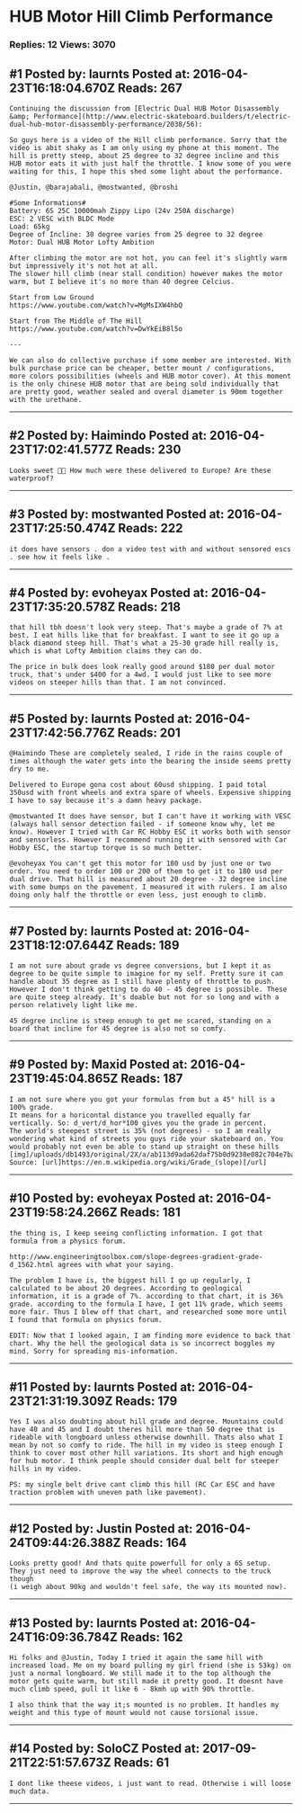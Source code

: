 # HUB Motor Hill Climb Performance

### Replies: 12 Views: 3070

## \#1 Posted by: laurnts Posted at: 2016-04-23T16:18:04.670Z Reads: 267

```
Continuing the discussion from [Electric Dual HUB Motor Disassembly &amp; Performance](http://www.electric-skateboard.builders/t/electric-dual-hub-motor-disassembly-performance/2038/56):

So guys here is a video of the Hill climb performance. Sorry that the video is abit shaky as I am only using my phone at this moment. The hill is pretty steep, about 25 degree to 32 degree incline and this HUB motor eats it with just half the throttle. I know some of you were waiting for this, I hope this shed some light about the performance.

@Justin, @barajabali, @mostwanted, @broshi  

#Some Informations#
Battery: 6S 25C 10000mah Zippy Lipo (24v 250A discharge)
ESC: 2 VESC with BLDC Mode
Load: 65kg
Degree of Incline: 30 degree varies from 25 degree to 32 degree
Motor: Dual HUB Motor Lofty Ambition

After climbing the motor are not hot, you can feel it's slightly warm but impressively it's not hot at all.
The slower hill climb (near stall condition) however makes the motor warm, but I believe it's no more than 40 degree Celcius.

Start from Low Ground
https://www.youtube.com/watch?v=MgMsIXW4hbQ

Start from The Middle of The Hill
https://www.youtube.com/watch?v=DwYkEiB8l5o

---

We can also do collective purchase if some member are interested. With bulk purchase price can be cheaper, better mount / configurations, more colors possibilities (wheels and HUB motor cover). At this moment is the only chinese HUB motor that are being sold individually that are pretty good, weather sealed and overal diameter is 90mm together with the urethane.
```

---
## \#2 Posted by: Haimindo Posted at: 2016-04-23T17:02:41.577Z Reads: 230

```
Looks sweet 👌🏻 How much were these delivered to Europe? Are these waterproof?
```

---
## \#3 Posted by: mostwanted Posted at: 2016-04-23T17:25:50.474Z Reads: 222

```
it does have sensors . don a video test with and without sensored escs . see how it feels like .
```

---
## \#4 Posted by: evoheyax Posted at: 2016-04-23T17:35:20.578Z Reads: 218

```
that hill tbh doesn't look very steep. That's maybe a grade of 7% at best. I eat hills like that for breakfast. I want to see it go up a black diamond steep hill. That's what a 25-30 grade hill really is, which is what Lofty Ambition claims they can do.

The price in bulk does look really good around $180 per dual motor truck, that's under $400 for a 4wd. I would just like to see more videos on steeper hills than that. I am not convinced.
```

---
## \#5 Posted by: laurnts Posted at: 2016-04-23T17:42:56.776Z Reads: 201

```
@Haimindo These are completely sealed, I ride in the rains couple of times although the water gets into the bearing the inside seems pretty dry to me.

Delivered to Europe gona cost about 60usd shipping. I paid total 350usd with front wheels and extra spare of wheels. Expensive shipping I have to say because it's a damn heavy package.

@mostwanted It does have sensor, but I can't have it working with VESC (always hall sensor detection failed - if someone know why, let me know). However I tried with Car RC Hobby ESC it works both with sensor and sensorless. However I recommend running it with sensored with Car Hobby ESC, the startup torque is so much better.

@evoheyax You can't get this motor for 180 usd by just one or two order. You need to order 100 or 200 of them to get it to 180 usd per dual drive. That hill is measured about 20 degree - 32 degree incline with some bumps on the pavement. I measured it with rulers. I am also doing only half the throttle or even less, just enough to climb.
```

---
## \#7 Posted by: laurnts Posted at: 2016-04-23T18:12:07.644Z Reads: 189

```
I am not sure about grade vs degree conversions, but I kept it as degree to be quite simple to imagine for my self. Pretty sure it can handle about 35 degree as I still have plenty of throttle to push. However I don't think getting to do 40 - 45 degree is possible. These are quite steep already. It's doable but not for so long and with a person relatively light like me.

45 degree incline is steep enough to get me scared, standing on a board that incline for 45 degree is also not so comfy.
```

---
## \#9 Posted by: Maxid Posted at: 2016-04-23T19:45:04.865Z Reads: 187

```
I am not sure where you got your formulas from but a 45° hill is a 100% grade.
It means for a horicontal distance you travelled equally far vertically. So: d_vert/d_hor*100 gives you the grade in percent.
The world's steepest street is 35% (not degrees) - so I am really wondering what kind of streets you guys ride your skateboard on. You would probably not even be able to stand up straight on these hills
[img]/uploads/db1493/original/2X/a/ab113d9ada62daf75b0d9230e082c704e7baaab4.jpg[/img]
Source: [url]https://en.m.wikipedia.org/wiki/Grade_(slope)[/url]
```

---
## \#10 Posted by: evoheyax Posted at: 2016-04-23T19:58:24.266Z Reads: 181

```
the thing is, I keep seeing conflicting information. I got that formula from a physics forum.

http://www.engineeringtoolbox.com/slope-degrees-gradient-grade-d_1562.html agrees with what your saying.

The problem I have is, the biggest hill I go up regularly, I calculated to be about 20 degrees. According to geological information, it is a grade of 7%. according to that chart, it is 36% grade. according to the formula I have, I get 11% grade, which seems more fair. Thus I blew off that chart, and researched some more until I found that formula on physics forum.

EDIT: Now that I looked again, I am finding more evidence to back that chart. Why the hell the geological data is so incorrect boggles my mind. Sorry for spreading mis-information.
```

---
## \#11 Posted by: laurnts Posted at: 2016-04-23T21:31:19.309Z Reads: 179

```
Yes I was also doubting about hill grade and degree. Mountains could have 40 and 45 and I doubt theres hill more than 50 degree that is rideable with longboard unless otherwise downhill. Thats also what I mean by not so comfy to ride. The hill in my video is steep enough I think to cover most other hill variations. Its short and high enough for hub motor. I think people should consider dual belt for steeper hills in my video.

PS: my single belt drive cant climb this hill (RC Car ESC and have traction problem with uneven path like pavement).
```

---
## \#12 Posted by: Justin Posted at: 2016-04-24T09:44:26.388Z Reads: 164

```
Looks pretty good! And thats quite powerfull for only a 6S setup. 
They just need to improve the way the wheel connects to the truck though
(i weigh about 90kg and wouldn't feel safe, the way its mounted now).
```

---
## \#13 Posted by: laurnts Posted at: 2016-04-24T16:09:36.784Z Reads: 162

```
Hi folks and @Justin, Today I tried it again the same hill with increased load. Me on my board pulling my girl friend (she is 53kg) on just a normal longboard. We still made it to the top although the motor gets quite warm, but still made it pretty good. It doesnt have much climb speed, pull it like 6 - 8kmh up with 90% throttle.

I also think that the way it;s mounted is no problem. It handles my weight and this type of mount would not cause torsional issue.
```

---
## \#14 Posted by: SoloCZ Posted at: 2017-09-21T22:51:57.673Z Reads: 61

```
I dont like theese videos, i just want to read. Otherwise i will loose much data.
```

---
